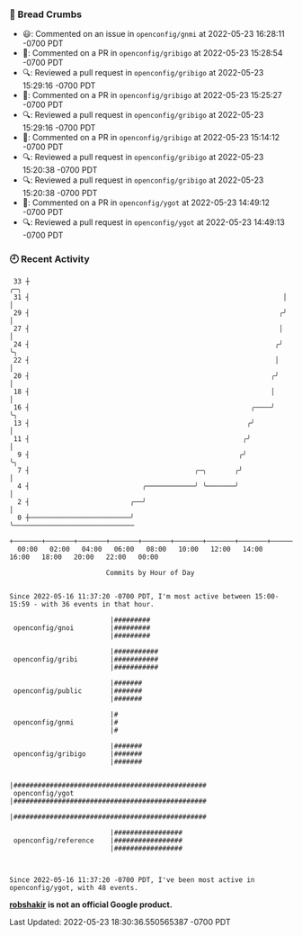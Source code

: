 ### 🍞 Bread Crumbs

 * 😃: Commented on an issue in `openconfig/gnmi` at 2022-05-23 16:28:11 -0700 PDT
 * 💬: Commented on a PR in  `openconfig/gribigo` at 2022-05-23 15:28:54 -0700 PDT
 * 🔍: Reviewed a pull request in  `openconfig/gribigo` at 2022-05-23 15:29:16 -0700 PDT
 * 💬: Commented on a PR in  `openconfig/gribigo` at 2022-05-23 15:25:27 -0700 PDT
 * 🔍: Reviewed a pull request in  `openconfig/gribigo` at 2022-05-23 15:29:16 -0700 PDT
 * 💬: Commented on a PR in  `openconfig/gribigo` at 2022-05-23 15:14:12 -0700 PDT
 * 🔍: Reviewed a pull request in  `openconfig/gribigo` at 2022-05-23 15:20:38 -0700 PDT
 * 🔍: Reviewed a pull request in  `openconfig/gribigo` at 2022-05-23 15:20:38 -0700 PDT
 * 💬: Commented on a PR in  `openconfig/ygot` at 2022-05-23 14:49:12 -0700 PDT
 * 🔍: Reviewed a pull request in  `openconfig/ygot` at 2022-05-23 14:49:13 -0700 PDT

### 🕘 Recent Activity
```
 33 ┼                                                               ╭─╮
 31 ┤                                                               │ │
 29 ┤                                                              ╭╯ │
 27 ┤                                                              │  │
 24 ┤                                                             ╭╯  ╰╮
 22 ┤                                                             │    │
 20 ┤                                                            ╭╯    │
 18 ┤                                                            │     │
 16 ┤                                                       ╭────╯     ╰╮
 13 ┤                                                      ╭╯           │
 11 ┤                                                     ╭╯            │
  9 ┤                                                    ╭╯             ╰╮
  7 ┤                                         ╭─╮       ╭╯               │
  4 ┤                            ╭────────────╯ ╰───────╯                │
  2 ┤                         ╭──╯                                       │
  0 ┼─────────────────────────╯                                          ╰──────────────────────────────
    +───────+───────+───────+───────+───────+───────+───────+───────+───────+───────+───────+───────+────
  00:00   02:00   04:00   06:00   08:00   10:00   12:00   14:00   16:00   18:00   20:00   22:00   00:00   

						Commits by Hour of Day


Since 2022-05-16 11:37:20 -0700 PDT, I'm most active between 15:00-15:59 - with 36 events in that hour.

```



```
                         |#########
 openconfig/gnoi         |#########
                         |#########

                         |###########
 openconfig/gribi        |###########
                         |###########

                         |#######
 openconfig/public       |#######
                         |#######

                         |#
 openconfig/gnmi         |#
                         |#

                         |#######
 openconfig/gribigo      |#######
                         |#######

                         |################################################
 openconfig/ygot         |################################################
                         |################################################

                         |#################
 openconfig/reference    |#################
                         |#################



Since 2022-05-16 11:37:20 -0700 PDT, I've been most active in openconfig/ygot, with 48 events.

```
**[robshakir](mailto:robjs@google.com) is not an official Google product.**  


Last Updated: 2022-05-23 18:30:36.550565387 -0700 PDT
